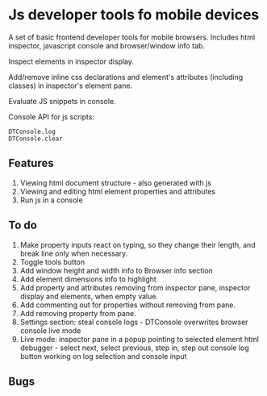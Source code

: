 # Js developer tools fo mobile devices

A set of basic frontend developer tools for mobile browsers. Includes html inspector, javascript console and browser/window info tab.

Inspect elements in inspector display.

Add/remove inline css declarations and element's attributes (including classes) in inspector's element pane.

Evaluate JS snippets in console.

Console API for js scripts:

	DTConsole.log
	DTConsole.clear

## Features

1. Viewing html document structure - also generated with js
2. Viewing and editing html element properties and attributes
3. Run js in a console

## To do

1. Make property inputs react on typing, so they change their length, and break line only when necessary.
2. Toggle tools button
3. Add window height and width info to Browser info section
4. Add element dimensions info to highlight
5. Add property and attributes removing from inspector pane, inspector display and elements, when empty value.
6. Add commenting out for properties without removing from pane.
7. Add removing property from pane.
8. Settings section:
	steal console logs - DTConsole overwrites browser console
	live mode
9. Live mode:
	inspector pane in a popup pointing to selected element
	html debugger - select next, select previous, step in, step out
	console log button working on log selection and console input

## Bugs

